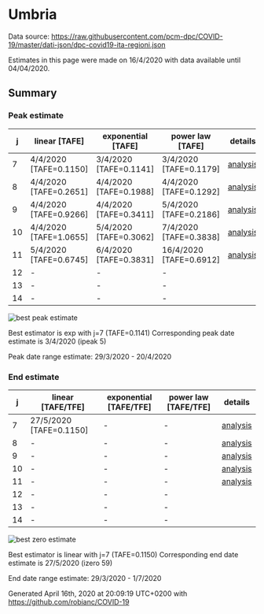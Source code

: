 # Umbria


Data source: https://raw.githubusercontent.com/pcm-dpc/COVID-19/master/dati-json/dpc-covid19-ita-regioni.json

Estimates in this page were made on 16/4/2020 with data available until 04/04/2020.


## Summary 

### Peak estimate 
|j|linear [TAFE]|exponential [TAFE]|power law [TAFE]|details|
|---|----|-----------|---------|-------|
|7|4/4/2020 [TAFE=0.1150]|3/4/2020 [TAFE=0.1141]|3/4/2020 [TAFE=0.1179]|[analysis](COVID-19_umbria_j7_2020-04-04.md)|
|8|4/4/2020 [TAFE=0.2651]|4/4/2020 [TAFE=0.1988]|4/4/2020 [TAFE=0.1292]|[analysis](COVID-19_umbria_j8_2020-04-04.md)|
|9|4/4/2020 [TAFE=0.9266]|4/4/2020 [TAFE=0.3411]|5/4/2020 [TAFE=0.2186]|[analysis](COVID-19_umbria_j9_2020-04-04.md)|
|10|4/4/2020 [TAFE=1.0655]|5/4/2020 [TAFE=0.3062]|7/4/2020 [TAFE=0.3838]|[analysis](COVID-19_umbria_j10_2020-04-04.md)|
|11|5/4/2020 [TAFE=0.6745]|6/4/2020 [TAFE=0.3831]|16/4/2020 [TAFE=0.6912]|[analysis](COVID-19_umbria_j11_2020-04-04.md)|
|12|-|-|-||
|13|-|-|-||
|14|-|-|-||

![best peak estimate](COVID-19_umbria_j7_2020-04-04.png)

Best estimator is exp with j=7 (TAFE=0.1141)
Corresponding peak date estimate is 3/4/2020 (ipeak 5)


Peak date range estimate: 29/3/2020 - 20/4/2020

### End estimate 
|j|linear [TAFE/TFE]|exponential [TAFE/TFE]|power law [TAFE/TFE]|details|
|---|----|-----------|---------|-------|
|7|27/5/2020 [TAFE=0.1150]|-|-|[analysis](COVID-19_umbria_j7_2020-04-04.md)|
|8|-|-|-|[analysis](COVID-19_umbria_j8_2020-04-04.md)|
|9|-|-|-|[analysis](COVID-19_umbria_j9_2020-04-04.md)|
|10|-|-|-|[analysis](COVID-19_umbria_j10_2020-04-04.md)|
|11|-|-|-|[analysis](COVID-19_umbria_j11_2020-04-04.md)|
|12|-|-|-||
|13|-|-|-||
|14|-|-|-||

![best zero estimate](COVID-19_umbria_j7_2020-04-04.png)

Best estimator is linear with j=7 (TAFE=0.1150)
Corresponding end date estimate is 27/5/2020 (izero 59)


End date range estimate: 29/3/2020 - 1/7/2020

Generated April 16th, 2020 at 20:09:19 UTC+0200 with https://github.com/robianc/COVID-19
